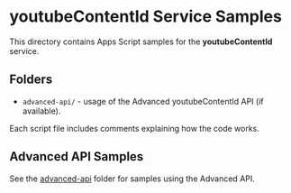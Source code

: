 # youtubeContentId Service Samples

This directory contains Apps Script samples for the **youtubeContentId** service.

## Folders

- `advanced-api/` - usage of the Advanced youtubeContentId API (if available).

Each script file includes comments explaining how the code works.

## Advanced API Samples

See the [advanced-api](advanced-api/) folder for samples using the Advanced API.
